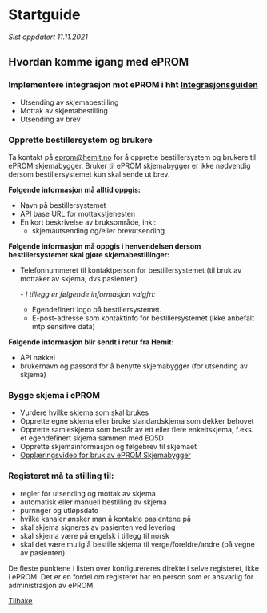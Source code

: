 # Startguide

*Sist oppdatert 11.11.2021*

## Hvordan komme igang med ePROM

### Implementere integrasjon mot ePROM i hht [Integrasjonsguiden](Integrasjonsguide)
-	Utsending av skjemabestilling
-	Mottak av skjemabestilling
-	Utsending av brev

### Opprette bestillersystem og brukere

Ta kontakt på <eprom@hemit.no> for å opprette bestillersystem og brukere til ePROM skjemabygger. Bruker til ePROM skjemabygger er ikke nødvendig dersom bestillersystemet kun skal sende ut brev.

__Følgende informasjon må alltid oppgis:__
- Navn på bestillersystemet
- API base URL for mottakstjenesten
- En kort beskrivelse av bruksområde, inkl: 
  - skjemautsending og/eller brevutsending 

__Følgende informasjon må oppgis i henvendelsen dersom bestillersystemet skal gjøre skjemabestillinger:__
- Telefonnummeret til kontaktperson for bestillersystemet (til bruk av mottaker av skjema, dvs pasienten)

  _- I tillegg er følgende informasjon valgfri:_ 
  -  Egendefinert logo på bestillersystemet. 
  -  E-post-adresse som kontaktinfo for bestillersystemet (ikke anbefalt mtp sensitive data)

__Følgende informasjon blir sendt i retur fra Hemit:__
- API nøkkel
- brukernavn og passord for å benytte skjemabygger (for utsending av skjema)


### Bygge skjema i ePROM
- Vurdere hvilke skjema som skal brukes
-	Opprette egne skjema eller bruke standardskjema som dekker behovet
-	Opprette samleskjema som består av ett eller flere enkeltskjema, f.eks. et egendefinert skjema sammen med EQ5D
-	Opprette skjemainformasjon og følgebrev til skjemaet
- [Opplæringsvideo for bruk av ePROM Skjemabygger](https://youtu.be/3vMOpnLnQ80)


### Registeret må ta stilling til:
- regler for utsending og mottak av skjema
- automatisk eller manuell bestilling av skjema
- purringer og utløpsdato
- hvilke kanaler ønsker man å kontakte pasientene på
- skal skjema signeres av pasienten ved levering
- skal skjema være på engelsk i tillegg til norsk
- skal det være mulig å bestille skjema til verge/foreldre/andre (på vegne av pasienten)

De fleste punktene i listen over konfigurereres direkte i selve registeret, ikke i ePROM. Det er en fordel om registeret har en person som er ansvarlig for administrasjon av ePROM.

[Tilbake](./)
